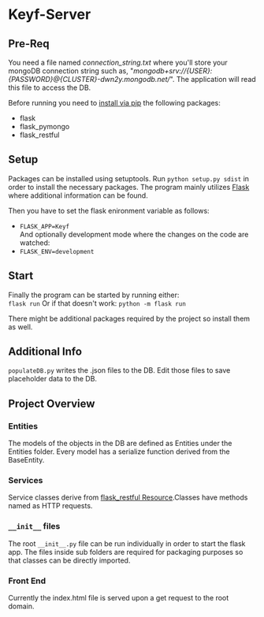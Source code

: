# Keyf-Server
## Pre-Req
You need a file named *connection_string.txt* where you'll store your mongoDB connection string such as,
"*mongodb+srv://{USER}:{PASSWORD}@{CLUSTER}-dwn2y.mongodb.net/*".
The application will read this file to access the DB.

Before running you need to [install via pip](https://packaging.python.org/tutorials/installing-packages/) the following packages:
- flask
- flask_pymongo
- flask_restful

## Setup
Packages can be installed using setuptools.
Run ```python setup.py sdist``` in order to install the necessary packages.
The program mainly utilizes [Flask](https://flask-restful.readthedocs.io/en/latest/) where additional information can be found.

Then you have to set the flask enironment variable as follows:  
- ```FLASK_APP=Keyf```    
And optionally development mode where the changes on the code are watched:  
- ```FLASK_ENV=development```    

## Start
Finally the program can be started by running either:  
```flask run```
Or if that doesn't work:
```python -m flask run```

There might be additional packages required by the project so install them as well. 

## Additional Info
```populateDB.py``` writes the .json files to the DB. Edit those files to save placeholder data to the DB.

## Project Overview
### Entities
The models of the objects in the DB are defined as Entities under the Entities folder. Every model has a serialize function derived from the BaseEntity.
### Services
Service classes derive from [flask_restful Resource](https://flask-restful.readthedocs.io/en/0.3.5/quickstart.html).Classes have methods named as HTTP requests.
### ```__init__``` files 
The root ```__init__.py``` file can be run individually in order to start the flask app. The files inside sub folders are required for packaging purposes so that classes can be directly imported.
### Front End 
Currently the index.html file is served upon a get request to the root domain. 
